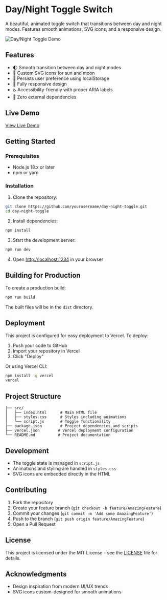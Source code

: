 # Day/Night Toggle Switch

A beautiful, animated toggle switch that transitions between day and night modes. Features smooth animations, SVG icons, and a responsive design.

![Day/Night Toggle Demo](docs/demo.gif)

## Features

- 🌓 Smooth transition between day and night modes
- 🎨 Custom SVG icons for sun and moon
- 💾 Persists user preference using localStorage
- 📱 Fully responsive design
- ♿ Accessibility-friendly with proper ARIA labels
- 🎯 Zero external dependencies

## Live Demo

[View Live Demo](https://your-deployment-url.vercel.app)

## Getting Started

### Prerequisites

- Node.js 18.x or later
- npm or yarn

### Installation

1. Clone the repository:
```bash
git clone https://github.com/yourusername/day-night-toggle.git
cd day-night-toggle
```

2. Install dependencies:
```bash
npm install
```

3. Start the development server:
```bash
npm run dev
```

4. Open [http://localhost:1234](http://localhost:1234) in your browser

## Building for Production

To create a production build:

```bash
npm run build
```

The built files will be in the `dist` directory.

## Deployment

This project is configured for easy deployment to Vercel. To deploy:

1. Push your code to GitHub
2. Import your repository in Vercel
3. Click "Deploy"

Or using Vercel CLI:

```bash
npm install -g vercel
vercel
```

## Project Structure

```
├── src/
│   ├── index.html      # Main HTML file
│   ├── styles.css      # Styles including animations
│   └── script.js       # Toggle functionality
├── package.json        # Project dependencies and scripts
├── vercel.json        # Vercel deployment configuration
└── README.md          # Project documentation
```

## Development

- The toggle state is managed in `script.js`
- Animations and styling are handled in `styles.css`
- SVG icons are embedded directly in the HTML

## Contributing

1. Fork the repository
2. Create your feature branch (`git checkout -b feature/AmazingFeature`)
3. Commit your changes (`git commit -m 'Add some AmazingFeature'`)
4. Push to the branch (`git push origin feature/AmazingFeature`)
5. Open a Pull Request

## License

This project is licensed under the MIT License - see the [LICENSE](LICENSE) file for details.

## Acknowledgments

- Design inspiration from modern UI/UX trends
- SVG icons custom-designed for smooth animations 